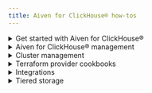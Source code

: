 ```yaml
---
title: Aiven for ClickHouse® how-tos
---
```


<details><summary>
Get started with Aiven for ClickHouse®
</summary>

-   [Create a managed Aiven for ClickHouse® service](/docs/platform/howto/create_new_service)
-   [Connect to Aiven for ClickHouse® service](/docs/products/clickhouse/howto/list-connect-to-service)
-   [Secure a managed Aiven for ClickHouse® service](/docs/products/clickhouse/howto/secure-service)
-   [Load sample data to Aiven for ClickHouse® service](/docs/products/clickhouse/howto/load-dataset)

</details>

<details><summary>
Aiven for ClickHouse® management
</summary>

-   [Manage Aiven for ClickHouse® service users and roles](/docs/products/clickhouse/howto/manage-users-roles)
-   [Query Aiven for ClickHouse® database](/docs/products/clickhouse/howto/query-databases)
-   [Create materialised views in Aiven for ClickHouse®](/docs/products/clickhouse/howto/materialized-views)
-   [Monitor Aiven for ClickHouse® performance](/docs/products/clickhouse/howto/monitor-performance)
-   [Fetch query statistics for Aiven for ClickHouse®](/docs/products/clickhouse/howto/fetch-query-statistics)
-   [Run federated queries in Aiven for ClickHouse®](/docs/products/clickhouse/howto/run-federated-queries)

</details>

<details><summary>
Cluster management
</summary>

-   [Monitor a managed Aiven for ClickHouse® service](/docs/platform/howto/monitoring-services)
-   [Resize a managed Aiven for ClickHouse® service](/docs/platform/howto/scale-services)
-   [Schedule automatic maintenance updates](/docs/platform/howto/prepare-for-high-load)
-   [Upgrade a managed Aiven for ClickHouse® service](/docs/platform/howto/scale-services)
-   [Tag a managed Aiven for ClickHouse® service](/docs/platform/howto/tag-resources)
-   [Power off and delete a managed Aiven for ClickHouse® service](/docs/platform/concepts/service-power-cycle)
-   [Migrate a managed Aiven for ClickHouse® service](/docs/platform/howto/migrate-services-cloud-region)
-   [Fork a managed Aiven for ClickHouse® service](/docs/platform/howto/console-fork-service)

</details>

<details><summary>
Terraform provider cookbooks
</summary>

-   [Aiven for ClickHouse®-Apache Kafka® integration
    cookbook](https://aiven.io/developer/kafka-source-for-clickhouse).
-   [Aiven for ClickHouse®-PostgreSQL® integration
    cookbook](https://aiven.io/developer/postgresql-source-for-clickhouse).

</details>

<details><summary>
Integrations
</summary>

-   [Connect Apache Kafka® to Aiven for ClickHouse®](/docs/products/clickhouse/howto/integrate-kafka)
-   [Connect PostgreSQL® to Aiven for ClickHouse®](/docs/products/clickhouse/howto/integrate-postgresql)
-   [Connect to external database via JDBC](/docs/products/clickhouse/howto/connect-with-jdbc)
-   [Manage Aiven for ClickHouse® data service integrations](/docs/products/clickhouse/howto/data-service-integration)
-   [Manage Aiven for ClickHouse® integration databases](/docs/products/clickhouse/howto/integration-databases)

</details>

<details><summary>
Tiered storage
</summary>

-   [Enable tiered storage in Aiven for ClickHouse®](/docs/products/clickhouse/howto/enable-tiered-storage)
-   [Configure tiered storage in Aiven for ClickHouse®](/docs/products/clickhouse/howto/configure-tiered-storage)
-   [Check data distribution in tiered storage for Aiven for ClickHouse®](/docs/products/clickhouse/howto/check-data-tiered-storage)
-   [Transfer data between storage devices in Aiven for ClickHouse®](/docs/products/clickhouse/howto/transfer-data-tiered-storage)

</details>
